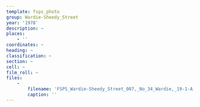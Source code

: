 ```yaml
---
template: fsps_photo
group: Wardie-Sheedy_Street
year: '1978'
description: ~
places:
    - ''
coordinates: ~
heading: ~
classification: ~
section: ~
cell: ~
film_roll: ~
files:
    -
        filename: 'FSPS_Wardie-Sheedy_Street_007,_No_34_Wardie,_19-1-A,_1978.png'
        caption: ''
---
```

